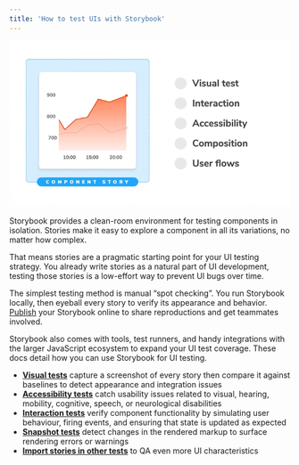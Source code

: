 ```yaml
---
title: 'How to test UIs with Storybook'
---
```


![Storybook example chart](./stories-are-tests-cropped.gif)

Storybook provides a clean-room environment for testing components in isolation. Stories make it easy to explore a component in all its variations, no matter how complex.

That means stories are a pragmatic starting point for your UI testing strategy. You already write stories as a natural part of UI development, testing those stories is a low-effort way to prevent UI bugs over time.

The simplest testing method is manual “spot checking”. You run Storybook locally, then eyeball every story to verify its appearance and behavior. [Publish](../workflows/publish-storybook.md) your Storybook online to share reproductions and get teammates involved.

Storybook also comes with tools, test runners, and handy integrations with the larger JavaScript ecosystem to expand your UI test coverage. These docs detail how you can use Storybook for UI testing.

- [**Visual tests**](./visual-testing.md) capture a screenshot of every story then compare it against baselines to detect appearance and integration issues
- [**Accessibility tests**](./accessibility-testing.md) catch usability issues related to visual, hearing, mobility, cognitive, speech, or neurological disabilities
- [**Interaction tests**](./interaction-testing.md) verify component functionality by simulating user behaviour, firing events, and ensuring that state is updated as expected
- [**Snapshot tests**](./snapshot-testing.md) detect changes in the rendered markup to surface rendering errors or warnings
- [**Import stories in other tests**](./importing-stories-in-tests.md) to QA even more UI characteristics
